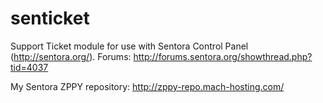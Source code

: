 # senticket
Support Ticket module for use with Sentora Control Panel (http://sentora.org/). Forums: http://forums.sentora.org/showthread.php?tid=4037

My Sentora ZPPY repository: http://zppy-repo.mach-hosting.com/

